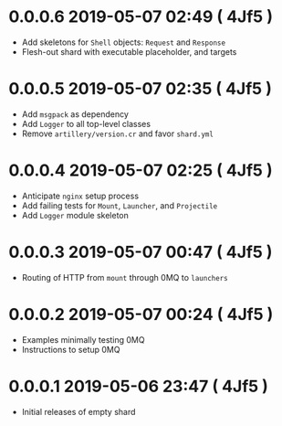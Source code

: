 # 0.0.0.6 2019-05-07 02:49 ( 4Jf5 )

- Add skeletons for `Shell` objects: `Request` and `Response`
- Flesh-out shard with executable placeholder, and targets

# 0.0.0.5 2019-05-07 02:35 ( 4Jf5 )

- Add `msgpack` as dependency
- Add `Logger` to all top-level classes
- Remove `artillery/version.cr` and favor `shard.yml`

# 0.0.0.4 2019-05-07 02:25 ( 4Jf5 )

- Anticipate `nginx` setup process
- Add failing tests for `Mount`, `Launcher`, and `Projectile`
- Add `Logger` module skeleton

# 0.0.0.3 2019-05-07 00:47 ( 4Jf5 )

- Routing of HTTP from `mount` through 0MQ to `launchers`

# 0.0.0.2 2019-05-07 00:24 ( 4Jf5 )

- Examples minimally testing 0MQ
- Instructions to setup 0MQ

# 0.0.0.1 2019-05-06 23:47 ( 4Jf5 )

- Initial releases of empty shard